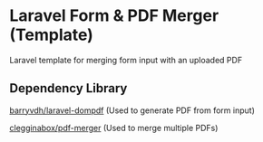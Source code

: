 # Laravel Form & PDF Merger (Template)

Laravel template for merging form input with an uploaded PDF

## Dependency Library

[barryvdh/laravel-dompdf](https://github.com/barryvdh/laravel-dompdf)
(Used to generate PDF from form input)

[clegginabox/pdf-merger](https://github.com/clegginabox/pdf-merger) (Used to merge multiple PDFs)

